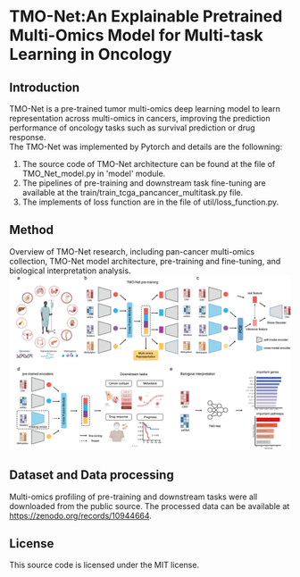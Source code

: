 # TMO-Net:An Explainable Pretrained Multi-Omics Model for Multi-task Learning in Oncology



## Introduction

TMO-Net is a pre-trained tumor multi-omics deep learning model to learn representation across multi-omics in cancers, improving the prediction performance of oncology tasks such as survival prediction or drug response.<br> 
The TMO-Net was implemented by Pytorch and details are the followning:
1. The source code of TMO-Net architecture can be found at the file of TMO_Net_model.py in 'model' module.<br>
2. The pipelines of pre-training and downstream task fine-tuning are available at the train/train_tcga_pancancer_multitask.py file. <br>
3. The implements of loss function are in the file of util/loss_function.py. <br>

## Method
Overview of TMO-Net research, including pan-cancer multi-omics collection, TMO-Net model architecture, pre-training and fine-tuning, and biological interpretation analysis.
![image](https://github.com/FengAoWang/TMO-Net/blob/master/figure1.png)

## Dataset and Data processing

Multi-omics profiling of pre-training and downstream tasks were all downloaded from the public source. The processed data can be available at https://zenodo.org/records/10944664.


## License

This source code is licensed under the MIT license.

